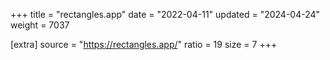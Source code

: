 +++
title = "rectangles.app"
date = "2022-04-11"
updated = "2024-04-24"
weight = 7037

[extra]
source = "https://rectangles.app/"
ratio = 19
size = 7
+++

